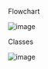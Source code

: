 Flowchart




![image](https://github.com/Nikosteenfeldt/Game/assets/160583896/0dcaedd8-6387-4832-a561-ab38794ba6d4)




Classes 

![image](https://github.com/Nikosteenfeldt/Game/assets/160583896/477e57e1-844a-4bce-a25e-7b7cf538840e)
